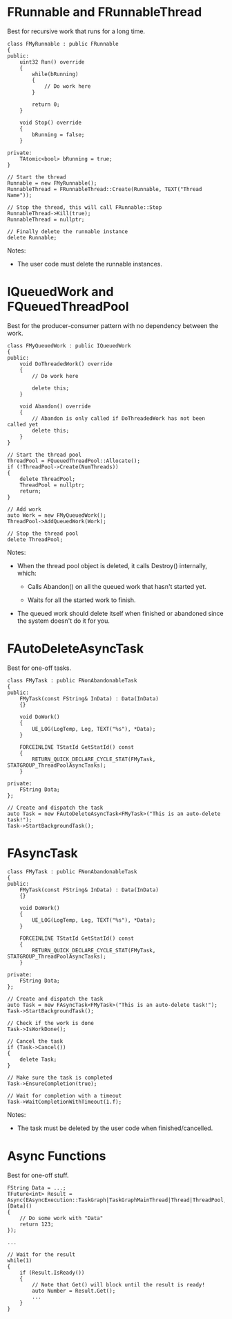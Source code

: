 
# FRunnable and FRunnableThread

Best for recursive work that runs for a long time.

```
class FMyRunnable : public FRunnable
{
public:
	uint32 Run() override
	{
		while(bRunning)
		{
			// Do work here
		}

		return 0;
	}

	void Stop() override
	{
		bRunning = false;
	}

private:
	TAtomic<bool> bRunning = true;
}

// Start the thread
Runnable = new FMyRunnable();
RunnableThread = FRunnableThread::Create(Runnable, TEXT("Thread Name"));

// Stop the thread, this will call FRunnable::Stop
RunnableThread->Kill(true);
RunnableThread = nullptr;

// Finally delete the runnable instance
delete Runnable;
```

Notes:
- The user code must delete the runnable instances.


# IQueuedWork and FQueuedThreadPool

Best for the producer-consumer pattern with no dependency between the work.

```
class FMyQueuedWork : public IQueuedWork
{
public:
	void DoThreadedWork() override
	{
		// Do work here

		delete this;
	}

	void Abandon() override
	{
		// Abandon is only called if DoThreadedWork has not been called yet
		delete this;
	}
}

// Start the thread pool
ThreadPool = FQueuedThreadPool::Allocate();
if (!ThreadPool->Create(NumThreads))
{
	delete ThreadPool;
	ThreadPool = nullptr;
	return;
}

// Add work
auto Work = new FMyQueuedWork();
ThreadPool->AddQueuedWork(Work);

// Stop the thread pool
delete ThreadPool;
```

Notes:
- When the thread pool object is deleted, it calls Destroy() internally, which:
  
  - Calls Abandon() on all the queued work that hasn't started yet.

  - Waits for all the started work to finish.

- The queued work should delete itself when finished or abandoned since the system doesn't do it for you.


# FAutoDeleteAsyncTask

Best for one-off tasks.

```
class FMyTask : public FNonAbandonableTask
{
public:
	FMyTask(const FString& InData) : Data(InData)
	{}

	void DoWork()
	{
		UE_LOG(LogTemp, Log, TEXT("%s"), *Data);
	}

	FORCEINLINE TStatId GetStatId() const
	{
		RETURN_QUICK_DECLARE_CYCLE_STAT(FMyTask, STATGROUP_ThreadPoolAsyncTasks);
	}

private:
	FString Data;
};

// Create and dispatch the task
auto Task = new FAutoDeleteAsyncTask<FMyTask>("This is an auto-delete task!");
Task->StartBackgroundTask();
```

# FAsyncTask
```
class FMyTask : public FNonAbandonableTask
{
public:
	FMyTask(const FString& InData) : Data(InData)
	{}

	void DoWork()
	{
		UE_LOG(LogTemp, Log, TEXT("%s"), *Data);
	}

	FORCEINLINE TStatId GetStatId() const
	{
		RETURN_QUICK_DECLARE_CYCLE_STAT(FMyTask, STATGROUP_ThreadPoolAsyncTasks);
	}

private:
	FString Data;
};

// Create and dispatch the task
auto Task = new FAsyncTask<FMyTask>("This is an auto-delete task!");
Task->StartBackgroundTask();

// Check if the work is done
Task->IsWorkDone();

// Cancel the task
if (Task->Cancel())
{
	delete Task;
}

// Make sure the task is completed
Task->EnsureCompletion(true);

// Wait for completion with a timeout
Task->WaitCompletionWithTimeout(1.f);
```

Notes:
- The task must be deleted by the user code when finished/cancelled.

# Async Functions

Best for one-off stuff.

```
FString Data = ...;	
TFuture<int> Result = Async(EAsyncExecution::TaskGraph|TaskGraphMainThread|Thread|ThreadPool, [Data]()
{
	// Do some work with "Data"
	return 123;
});

...

// Wait for the result
while(1)
{
	if (Result.IsReady())
	{
		// Note that Get() will block until the result is ready!
		auto Number = Result.Get();
		...
	}
}
```
